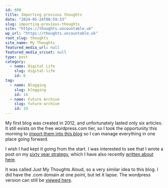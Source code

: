 ```yaml
---
id: 608
title: Importing previous thoughts
date: "2024-05-24T08:59:33"
slug: importing-previous-thoughts
site: "https://thoughts.uncountable.uk"
wp_url: "https://thoughts.uncountable.uk"
root_slug: thoughts
site_name: My Thoughts
featured_media_url: null
featured_media_srcset: null
type: post
category:
  - name: Digital Life
    slug: digital-life
    id: 6
tag:
  - name: Blogging
    slug: blogging
    id: 14
  - name: Future Archive
    slug: future-archive
    id: 19
---
```



<p>My first blog was created in 2012, and unfortunately lasted only six articles.  It still exists on the free wordpress.com tier, so I took the opportunity this morning to <a href="/topic/first-blog/">import them into this blog</a> so I can manage everything in one place going forward.</p>



<p>I wish I had kept it going from the start.  I was interested to see that I wrote a post on my <a href="https://thoughts.uncountable.uk/sixty-year-plan/" data-type="post" data-id="134">sixty year strategy</a>, which I have also recently <a href="https://thoughts.uncountable.uk/a-60-year-strategy/" data-type="post" data-id="445">written about here</a>.</p>



<p>It was called Just My Thoughts Aloud, so a very similar idea to this blog.  I did have the .com domain at one point, but let it lapse.  The wordpress version can still be <a href="https://justmythoughtsaloud.wordpress.com/">viewed here</a>.</p>
